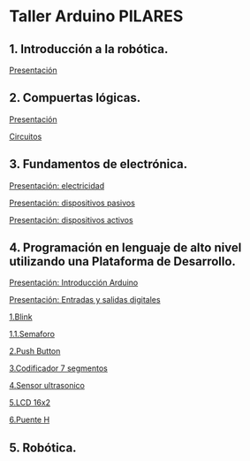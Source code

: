 # Taller Arduino PILARES
 
## 1. Introducción a la robótica.
[Presentación](https://www.canva.com/design/DAD7pNUmb-g/gui4k_kAUmm3ORPKMxsVkA/view?utm_content=DAD7pNUmb-g&utm_campaign=designshare&utm_medium=link&utm_source=publishsharelink)

## 2. Compuertas lógicas.
[Presentación](https://www.canva.com/design/DAEChwHsu3g/vc28_TdSA5KYvejCuZoTpQ/view?utm_content=DAEChwHsu3g&utm_campaign=designshare&utm_medium=link&utm_source=publishsharelink)

[Circuitos](https://github.com/angelumoca21/TallerArduinoPILARES/tree/main/compuertas)

## 3. Fundamentos de electrónica.
[Presentación: electricidad](https://www.canva.com/design/DAEBNRvjL30/CJtulI4pbIXa0hxx_8as9w/view?utm_content=DAEBNRvjL30&utm_campaign=designshare&utm_medium=link&utm_source=publishsharelink)

[Presentación: dispositivos pasivos](https://www.canva.com/design/DAEBZiBrvA4/vdMHqavQo9m4N09cCcI4sA/view?utm_content=DAEBZiBrvA4&utm_campaign=designshare&utm_medium=link&utm_source=publishsharelink)

[Presentación: dispositivos activos](https://www.canva.com/design/DAEBKy_96pg/4SyA2ZHJ3sOBBRYAWiodpg/view?utm_content=DAEBKy_96pg&utm_campaign=designshare&utm_medium=link&utm_source=publishsharelink)

## 4. Programación en lenguaje de alto nivel utilizando una Plataforma de Desarrollo.
[Presentación: Introducción Arduino](https://www.canva.com/design/DAEDLf8KtWA/fxwwnqJKMQ1AjC1vqci7aw/view?utm_content=DAEDLf8KtWA&utm_campaign=designshare&utm_medium=link&utm_source=publishsharelink)

[Presentación: Entradas y salidas digitales](https://www.canva.com/design/DAEEy4uHdLo/023b1lvtF_hJpoWnJrHagQ/view?utm_content=DAEEy4uHdLo&utm_campaign=designshare&utm_medium=link&utm_source=publishsharelink)

[1.Blink](https://github.com/angelumoca21/TallerArduinoPILARES/tree/main/1.Blink)

[1.1.Semaforo](https://github.com/angelumoca21/TallerArduinoPILARES/tree/main/1.1Semaforo)

[2.Push Button](https://github.com/angelumoca21/TallerArduinoPILARES/tree/main/2.Push_Button)

[3.Codificador 7 segmentos](https://github.com/angelumoca21/TallerArduinoPILARES/tree/main/3.Codificador)

[4.Sensor ultrasonico]()

[5.LCD 16x2]()

[6.Puente H]()

## 5. Robótica.